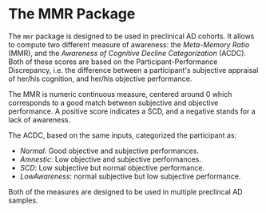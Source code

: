 # The MMR Package

The `mmr` package is designed to be used in preclinical AD cohorts. It allows to compute two different measure of awareness: the *Meta-Memory Ratio* (MMR), and the *Awareness of Cognitive Decline Categorization* (ACDC). Both of these scores are based on the Participant-Performance Discrepancy, i.e. the difference between a participant's subjective appraisal of her/his cognition, and her/his objective performance.

The MMR is numeric continuous measure, centered around 0 which corresponds to a good match between subjective and objective performance. A positive score indicates a SCD, and a negative stands for a lack of awareness.

The ACDC, based on the same inputs, categorized the participant as:

  * *Normal*: Good objective and subjective performances.
  * *Amnestic*: Low objective and subjective performances.
  * *SCD*: Low subjective but normal objective performance.
  * *LowAwareness*: normal subjective but low subjective performance.
  
Both of the measures are designed to be used in multiple preclincal AD samples.


